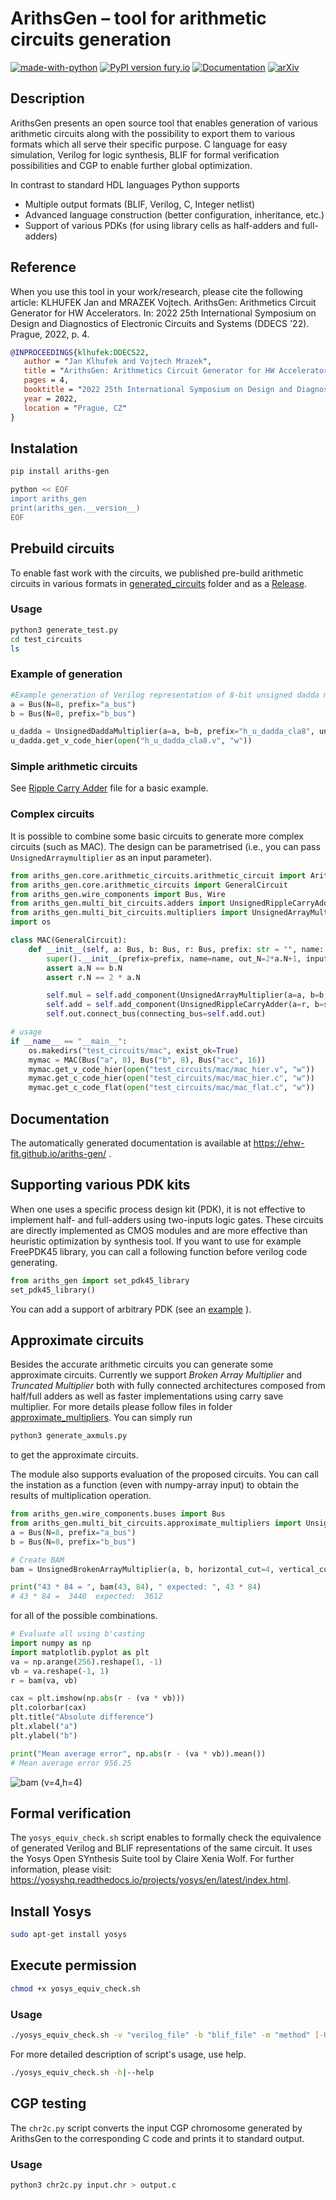 # ArithsGen – tool for arithmetic circuits generation
[![made-with-python](https://img.shields.io/badge/Made%20with-Python-1f425f.svg)](https://www.python.org/)
[![PyPI version fury.io](https://badge.fury.io/py/ariths-gen.svg)](https://pypi.python.org/pypi/ariths-gen/)
[![Documentation](https://img.shields.io/badge/api-reference-blue.svg)](https://ehw-fit.github.io/ariths-gen)
[![arXiv](https://img.shields.io/badge/arXiv-2203.04649-b31b1b.svg)](https://arxiv.org/abs/2203.04649)


## Description
ArithsGen presents an open source tool that enables generation of various arithmetic circuits along with the possibility to export them to various formats which all serve their specific purpose. C language for easy simulation, Verilog for logic synthesis, BLIF for formal verification possibilities and CGP to enable further global optimization.

In contrast to standard HDL languages Python supports
* Multiple output formats (BLIF, Verilog, C, Integer netlist)
* Advanced language construction (better configuration, inheritance, etc.)
* Support of various PDKs (for using library cells as half-adders and full-adders)

## Reference
When you use this tool in your work/research, please cite the following article: KLHUFEK Jan and MRAZEK Vojtech. ArithsGen: Arithmetics Circuit Generator for HW Accelerators. In: 2022 25th International Symposium on Design and Diagnostics of Electronic Circuits and Systems (DDECS '22). Prague, 2022, p. 4.

```bibtex
@INPROCEEDINGS{klhufek:DDECS22,
   author = "Jan Klhufek and Vojtech Mrazek",
   title = "ArithsGen: Arithmetics Circuit Generator for HW Accelerators",
   pages = 4,
   booktitle = "2022 25th International Symposium on Design and Diagnostics of Electronic Circuits and Systems (DDECS '22)",
   year = 2022,
   location = "Prague, CZ"
}
```

## Instalation
```bash
pip install ariths-gen

python << EOF
import ariths_gen
print(ariths_gen.__version__)
EOF
```

## Prebuild circuits
To enable fast work with the circuits, we published pre-build arithmetic circuits in various formats in [generated_circuits](generated_circuits) folder and as a [Release](https://github.com/ehw-fit/ariths-gen/releases).

### Usage
```bash
python3 generate_test.py
cd test_circuits
ls
```

### Example of generation
```py
#Example generation of Verilog representation of 8-bit unsigned dadda multiplier that uses cla to provide the final product
a = Bus(N=8, prefix="a_bus")
b = Bus(N=8, prefix="b_bus")

u_dadda = UnsignedDaddaMultiplier(a=a, b=b, prefix="h_u_dadda_cla8", unsigned_adder_class_name=UnsignedCarryLookaheadAdder)
u_dadda.get_v_code_hier(open("h_u_dadda_cla8.v", "w"))
```

### Simple arithmetic circuits
See [Ripple Carry Adder](ariths_gen/multi_bit_circuits/adders/ripple_carry_adder.py) file for a basic example.

### Complex circuits
It is possible to combine some basic circuits to generate more complex circuits (such as MAC). The design can be parametrised (i.e., you can pass `UnsignedArraymultiplier` as an input parameter).

```py
from ariths_gen.core.arithmetic_circuits.arithmetic_circuit import ArithmeticCircuit
from ariths_gen.core.arithmetic_circuits import GeneralCircuit
from ariths_gen.wire_components import Bus, Wire
from ariths_gen.multi_bit_circuits.adders import UnsignedRippleCarryAdder
from ariths_gen.multi_bit_circuits.multipliers import UnsignedArrayMultiplier, UnsignedDaddaMultiplier
import os

class MAC(GeneralCircuit):
    def __init__(self, a: Bus, b: Bus, r: Bus, prefix: str = "", name: str = "mac", **kwargs):
        super().__init__(prefix=prefix, name=name, out_N=2*a.N+1, inputs=[a, b, r], **kwargs)
        assert a.N == b.N
        assert r.N == 2 * a.N

        self.mul = self.add_component(UnsignedArrayMultiplier(a=a, b=b, prefix=self.prefix, name=f"u_arrmul{a.N}", inner_component=True))
        self.add = self.add_component(UnsignedRippleCarryAdder(a=r, b=self.mul.out, prefix=self.prefix, name=f"u_rca{r.N}", inner_component=True))
        self.out.connect_bus(connecting_bus=self.add.out)

# usage
if __name__ == "__main__":
    os.makedirs("test_circuits/mac", exist_ok=True)
    mymac = MAC(Bus("a", 8), Bus("b", 8), Bus("acc", 16))
    mymac.get_v_code_hier(open("test_circuits/mac/mac_hier.v", "w"))
    mymac.get_c_code_hier(open("test_circuits/mac/mac_hier.c", "w"))
    mymac.get_c_code_flat(open("test_circuits/mac/mac_flat.c", "w"))
```

## Documentation
The automatically generated documentation is available at 
https://ehw-fit.github.io/ariths-gen/ . 


## Supporting various PDK kits
When one uses a specific process design kit (PDK), it is not effective to implement half- and full-adders using two-inputs logic gates. These circuits are directly implemented as CMOS modules and are more effective than heuristic optimization by synthesis tool. If you want to use for example FreePDK45 library, you can call a following function before verilog code generating.

```py
from ariths_gen import set_pdk45_library
set_pdk45_library()
```

You can add a support of arbitrary PDK (see an [example](ariths_gen/pdk.py) ).


## Approximate circuits
Besides the accurate arithmetic circuits you can generate some approximate circuits. Currently we support _Broken Array Multiplier_ and _Truncated Multiplier_ both with fully connected architectures composed from half/full adders as well as faster implementations using carry save multiplier. For more details please follow files in folder [approximate_multipliers](ariths_gen/multi_bit_circuits/approximate_multipliers/). You can simply run 
```bash
python3 generate_axmuls.py
```
to get the approximate circuits.

The module also supports evaluation of the proposed circuits. You can call the instation as a function (even with numpy-array input) to obtain the results of multiplication operation.

```py
from ariths_gen.wire_components.buses import Bus
from ariths_gen.multi_bit_circuits.approximate_multipliers import UnsignedBrokenArrayMultiplier
a = Bus(N=8, prefix="a_bus")
b = Bus(N=8, prefix="b_bus")

# Create BAM 
bam = UnsignedBrokenArrayMultiplier(a, b, horizontal_cut=4, vertical_cut=4)

print("43 * 84 = ", bam(43, 84), " expected: ", 43 * 84)
# 43 * 84 =  3440  expected:  3612
```
for all of the possible combinations.

```py
# Evaluate all using b'casting
import numpy as np
import matplotlib.pyplot as plt
va = np.arange(256).reshape(1, -1)
vb = va.reshape(-1, 1)
r = bam(va, vb)

cax = plt.imshow(np.abs(r - (va * vb)))
plt.colorbar(cax)
plt.title("Absolute difference")
plt.xlabel("a")
plt.ylabel("b")

print("Mean average error", np.abs(r - (va * vb)).mean())
# Mean average error 956.25
```
![bam (v=4,h=4)](bam.png)

## Formal verification
The `yosys_equiv_check.sh` script enables to formally check the equivalence of generated Verilog and BLIF representations of the same circuit.
It uses the Yosys Open SYnthesis Suite tool by Claire Xenia Wolf. For further information, please visit: https://yosyshq.readthedocs.io/projects/yosys/en/latest/index.html.

## Install Yosys
```bash
sudo apt-get install yosys
```

## Execute permission
```bash
chmod +x yosys_equiv_check.sh
```

### Usage
```bash
./yosys_equiv_check.sh -v "verilog_file" -b "blif_file" -m "method" [-H]
```

For more detailed description of script's usage, use help.
```bash
./yosys_equiv_check.sh -h|--help
```

## CGP testing
The `chr2c.py` script converts the input CGP chromosome generated by ArithsGen to the corresponding C code and prints it to standard output.

### Usage
```bash
python3 chr2c.py input.chr > output.c
```
